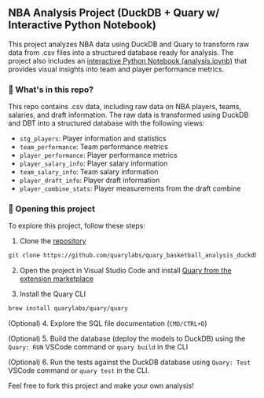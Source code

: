 ## NBA Analysis Project (DuckDB + Quary w/ Interactive Python Notebook)

This project analyzes NBA data using DuckDB and Quary to transform raw data from .csv files into a structured database ready for analysis. The project also includes an [interactive Python Notebook (analysis.ipynb)](./analysis.ipynb) that provides visual insights into team and player performance metrics.

### 📂 What's in this repo?

This repo contains .csv data, including raw data on NBA players, teams, salaries, and draft information. The raw data is transformed using DuckDB and DBT into a structured database with the following views:

- `stg_players`: Player information and statistics
- `team_performance`: Team performance metrics
- `player_performance`: Player performance metrics
- `player_salary_info`: Player salary information
- `team_salary_info`: Team salary information
- `player_draft_info`: Player draft information
- `player_combine_stats`: Player measurements from the draft combine

### 🚀 Opening this project

To explore this project, follow these steps:

1. Clone the [repository](https://github.com/quarylabs/quary_basketball_analysis_duckdb)

```bash
git clone https://github.com/quarylabs/quary_basketball_analysis_duckdb.git
```

2. Open the project in Visual Studio Code and install [Quary from the extension marketplace](https://marketplace.visualstudio.com/items?itemName=Quary.quary-extension)

3. Install the Quary CLI

```bash
brew install quarylabs/quary/quary
```

(Optional) 4. Explore the SQL file documentation (`CMD/CTRL+D`)

(Optional) 5. Build the database (deploy the models to DuckDB) using the `Quary: RUN` VSCode command or `quary build` in the CLI

(Optional) 6. Run the tests against the DuckDB database using `Quary: Test` VSCode command or `quary test` in the CLI.

Feel free to fork this project and make your own analysis!